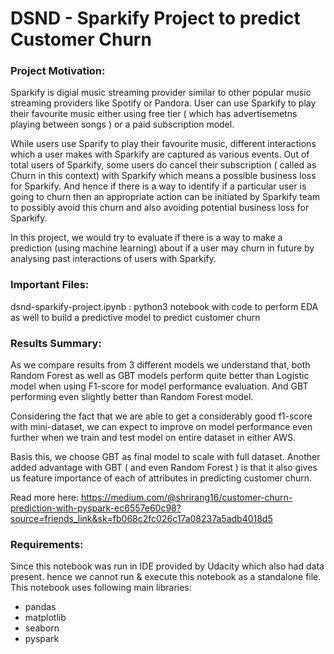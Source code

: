 # DSND - Sparkify Project to predict Customer Churn

### Project Motivation:
Sparkify is digial music streaming provider similar to other popular music streaming providers like Spotify or Pandora.
User can use Sparkify to play their favourite music either using free tier ( which has advertisemetns playing between songs ) or a paid subscription model. 

While users use Sparify to play their favourite music, different interactions which a user makes with Sparkify are captured as various events. 
Out of total users of Sparkify, some users do cancel their subscription ( called as Churn in this context) with Sparkify which means a possible business loss for Sparkify. And hence if there is a way to identify if a particular user is going to churn then an appropriate action can be initiated by Sparkify team to possibly avoid this churn and also avoiding potential business loss for Sparkify.

In this project, we would try to evaluate if there is a way to make a prediction (using machine learning) about if a user may churn in future by analysing past interactions of users with Sparkify.     

### Important Files:

dsnd-sparkify-project.ipynb : python3 notebook with code to perform EDA as well to build a predictive model to predict customer churn

### Results Summary:
As we compare results from 3 different models we understand that, both Random Forest as well as GBT models perform quite better than Logistic model when using F1-score for model performance evaluation. And GBT performing even slightly better than Random Forest model.

Considering the fact that we are able to get a considerably good f1-score with mini-dataset, we can expect to  improve on model performance even further when we train and test model on entire dataset in either AWS. 

Basis this, we choose GBT as final model to scale with full dataset. 
Another added advantage with GBT ( and even Random Forest ) is that it also gives us feature importance of each of attributes in predicting customer churn.

Read more here: https://medium.com/@shrirang16/customer-churn-prediction-with-pyspark-ec6557e60c98?source=friends_link&sk=fb068c2fc026c17a08237a5adb4018d5

### Requirements:
Since this notebook was run in IDE provided by Udacity which also had data present. hence we cannot run & execute this notebook as a standalone file.
This notebook uses following main libraries:
- pandas
- matplotlib
- seaborn
- pyspark